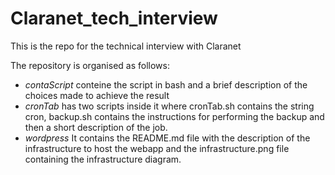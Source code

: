 # Claranet_tech_interview
This is the repo for the technical interview with Claranet

The repository is organised as follows:
<ul>
  <li><em>contaScript</em> conteine the script in bash and a brief description of the choices made to achieve the result</li>
  <li><em>cronTab</em> has two scripts inside it where cronTab.sh contains the string cron, backup.sh contains the instructions for performing the backup and then a short description of the job.</li>
  <li><em>wordpress</em> It contains the README.md file with the description of the infrastructure to host the webapp and the infrastructure.png file containing the infrastructure diagram.</li>
</ul>

